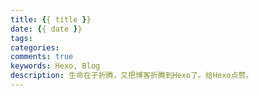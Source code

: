 ```yaml
---
title: {{ title }}
date: {{ date }}
tags:
categories: 
comments: true
keywords: Hexo, Blog
description: 生命在于折腾，又把博客折腾到Hexo了。给Hexo点赞。
---
```

